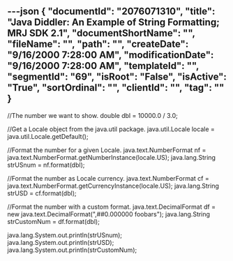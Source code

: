 ---json
{
  "documentId": "2076071310",
  "title": "Java Diddler: An Example of String Formatting; MRJ SDK 2.1",
  "documentShortName": "",
  "fileName": "",
  "path": "",
  "createDate": "9/16/2000 7:28:00 AM",
  "modificationDate": "9/16/2000 7:28:00 AM",
  "templateId": "",
  "segmentId": "69",
  "isRoot": "False",
  "isActive": "True",
  "sortOrdinal": "",
  "clientId": "",
  "tag": ""
}
---

//The number we want to show.
double dbl = 10000.0 / 3.0;

//Get a Locale object from the java.util package.
java.util.Locale locale = java.util.Locale.getDefault();

//Format the number for a given Locale.
java.text.NumberFormat nf = java.text.NumberFormat.getNumberInstance(locale.US);
java.lang.String strUSnum = nf.format(dbl);

//Format the number as Locale currency.
java.text.NumberFormat cf = java.text.NumberFormat.getCurrencyInstance(locale.US);
java.lang.String strUSD = cf.format(dbl);

//Format the number with a custom format.
java.text.DecimalFormat df = new java.text.DecimalFormat(&quot;,##0.000000 foobars&quot;);
java.lang.String strCustomNum = df.format(dbl);

java.lang.System.out.println(strUSnum);
java.lang.System.out.println(strUSD);
java.lang.System.out.println(strCustomNum);
